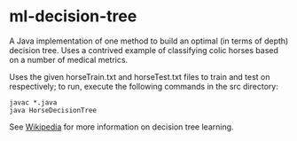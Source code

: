 # ml-decision-tree
A Java implementation of one method to build an optimal (in terms of depth) decision tree. Uses a contrived example of classifying colic horses based on a number of medical metrics.

Uses the given horseTrain.txt and horseTest.txt files to train and test on respectively; to run, execute the following commands in the src directory:
```
javac *.java
java HorseDecisionTree
```
See [Wikipedia](https://en.wikipedia.org/wiki/Decision_tree_learning) for more information on decision tree learning.
